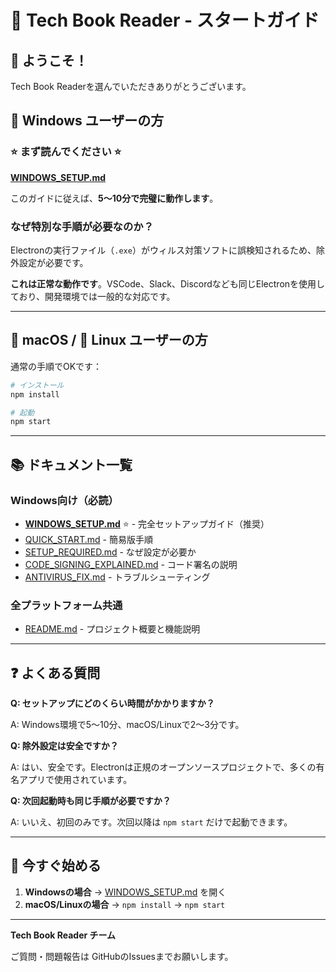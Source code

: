 # 🚀 Tech Book Reader - スタートガイド

## 👋 ようこそ！

Tech Book Readerを選んでいただきありがとうございます。

## 📖 Windows ユーザーの方

### ⭐️ まず読んでください ⭐️

**[WINDOWS_SETUP.md](./WINDOWS_SETUP.md)**

このガイドに従えば、**5〜10分で完璧に動作します**。

### なぜ特別な手順が必要なのか？

Electronの実行ファイル（`.exe`）がウィルス対策ソフトに誤検知されるため、除外設定が必要です。

**これは正常な動作です**。VSCode、Slack、Discordなども同じElectronを使用しており、開発環境では一般的な対応です。

---

## 🍎 macOS / 🐧 Linux ユーザーの方

通常の手順でOKです：

```bash
# インストール
npm install

# 起動
npm start
```

---

## 📚 ドキュメント一覧

### Windows向け（必読）
- **[WINDOWS_SETUP.md](./WINDOWS_SETUP.md)** ⭐️ - 完全セットアップガイド（推奨）
- [QUICK_START.md](./QUICK_START.md) - 簡易版手順
- [SETUP_REQUIRED.md](./SETUP_REQUIRED.md) - なぜ設定が必要か
- [CODE_SIGNING_EXPLAINED.md](./CODE_SIGNING_EXPLAINED.md) - コード署名の説明
- [ANTIVIRUS_FIX.md](./ANTIVIRUS_FIX.md) - トラブルシューティング

### 全プラットフォーム共通
- [README.md](./README.md) - プロジェクト概要と機能説明

---

## ❓ よくある質問

**Q: セットアップにどのくらい時間がかかりますか？**

A: Windows環境で5〜10分、macOS/Linuxで2〜3分です。

**Q: 除外設定は安全ですか？**

A: はい、安全です。Electronは正規のオープンソースプロジェクトで、多くの有名アプリで使用されています。

**Q: 次回起動時も同じ手順が必要ですか？**

A: いいえ、初回のみです。次回以降は `npm start` だけで起動できます。

---

## 🎯 今すぐ始める

1. **Windowsの場合** → [WINDOWS_SETUP.md](./WINDOWS_SETUP.md) を開く
2. **macOS/Linuxの場合** → `npm install` → `npm start`

---

**Tech Book Reader チーム**

ご質問・問題報告は GitHubのIssuesまでお願いします。



